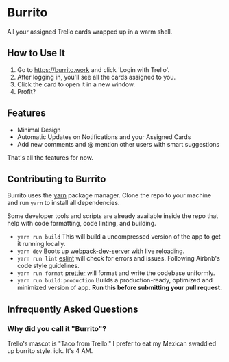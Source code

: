 # Burrito
All your assigned Trello cards wrapped up in a warm shell.

## How to Use It
1. Go to https://burrito.work and click 'Login with Trello'.
2. After logging in, you'll see all the cards assigned to you.
3. Click the card to open it in a new window.
4. Profit?

## Features
- Minimal Design
- Automatic Updates on Notifications and your Assigned Cards
- Add new comments and @ mention other users with smart suggestions

That's all the features for now.

## Contributing to Burrito
Burrito uses the [yarn](https://yarnpkg.com/) package manager. Clone the repo to your machine and run `yarn` to install all dependencies.

Some developer tools and scripts are already available inside the repo that help with code formatting, code linting, and building.

- `yarn run build`
   This will build a uncompressed version of the app to get it running locally.
- `yarn dev`
    Boots up [webpack-dev-server](https://github.com/webpack/webpack-dev-server) with live reloading.
- `yarn run lint`
    [eslint](https://eslint.org/) will check for errors and issues. Following Airbnb's code style guidelines.
- `yarn run format`
    [prettier](https://github.com/prettier/prettier) will format and write the codebase uniformly.
- `yarn run build:production`
    Builds a production-ready, optimized and minimized version of app. **Run this before submitting your pull request.**

## Infrequently Asked Questions
### Why did you call it "Burrito"?
Trello's mascot is "Taco from Trello." I prefer to eat my Mexican swaddled up burrito style. idk. It's 4 AM.
